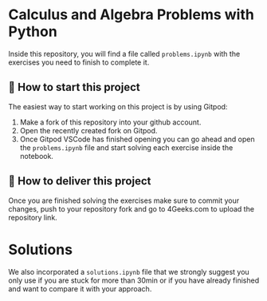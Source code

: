 # Calculus and Algebra Problems with Python

Inside this repository, you will find a file called `problems.ipynb` with the exercises you need to finish to complete it.

## 🌱  How to start this project

The easiest way to start working on this project is by using Gitpod:

1. Make a fork of this repository into your github account.
2. Open the recently created fork on Gitpod.
3. Once Gitpod VSCode has finished opening you can go ahead and open the `problems.ipynb` file and start solving each exercise inside the notebook.

## 🚛 How to deliver this project

Once you are finished solving the exercises make sure to commit your changes, push to your repository fork and go to 4Geeks.com to upload the repository link.

# Solutions

We also incorporated a `solutions.ipynb` file that we strongly suggest you only use if you are stuck for more than 30min or if you have already finished and want to compare it with your approach.
